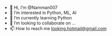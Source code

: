 - 👋 Hi, I’m @Namman007
- 👀 I’m interested in Python, ML, AI
- 🌱 I’m currently learning Python
- 💞️ I’m looking to collaborate on ...
- 📫 How to reach me looking.hotmail@gmail.com

<!---
Namman007/Namman007 is a ✨ special ✨ repository because its `README.md` (this file) appears on your GitHub profile.
You can click the Preview link to take a look at your changes.
--->
